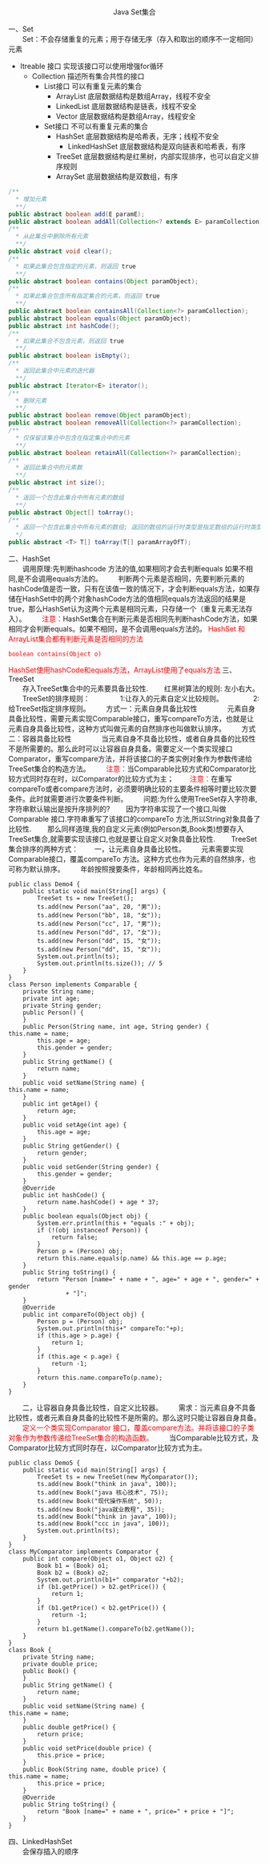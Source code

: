 <center>Java Set集合</center>

一、Set  
&emsp;&emsp;Set：不会存储重复的元素；用于存储无序（存入和取出的顺序不一定相同）元素
+ Itreable 接口 实现该接口可以使用增强for循环
  + Collection 描述所有集合共性的接口
    + List接口 可以有重复元素的集合
      + ArrayList 底层数据结构是数组Array，线程不安全
      + LinkedList 底层数据结构是链表，线程不安全
      + Vector 底层数据结构是数组Array，线程安全
    + Set接口 不可以有重复元素的集合
      + HashSet 底层数据结构是哈希表，无序；线程不安全
        + LinkedHashSet 底层数据结构是双向链表和哈希表，有序
      + TreeSet 底层数据结构是红黑树，内部实现排序，也可以自定义排序规则
      + ArraySet 底层数据结构是双数组，有序

```java
/**
  * 增加元素
  **/
public abstract boolean add(E paramE);
public abstract boolean addAll(Collection<? extends E> paramCollection);
/**
  * 从此集合中删除所有元素
  **/
public abstract void clear();
/**
  * 如果此集合包含指定的元素，则返回 true
  **/
public abstract boolean contains(Object paramObject);
/**
  * 如果此集合包含所有指定集合的元素，则返回 true
  **/
public abstract boolean containsAll(Collection<?> paramCollection);
public abstract boolean equals(Object paramObject);
public abstract int hashCode();
/**
  * 如果此集合不包含元素，则返回 true
  **/
public abstract boolean isEmpty();
/**
  * 返回此集合中元素的迭代器
  **/
public abstract Iterator<E> iterator();
/**
  * 删除元素
  **/
public abstract boolean remove(Object paramObject);
public abstract boolean removeAll(Collection<?> paramCollection);
/**
  * 仅保留该集合中包含在指定集合中的元素
  **/
public abstract boolean retainAll(Collection<?> paramCollection);
/**
  * 返回此集合中的元素数
  **/
public abstract int size();
/**
  * 返回一个包含此集合中所有元素的数组
  **/
public abstract Object[] toArray();
/**
  * 返回一个包含此集合中所有元素的数组; 返回的数组的运行时类型是指定数组的运行时类型
  */
public abstract <T> T[] toArray(T[] paramArrayOfT);
```

二、HashSet  
&emsp;&emsp;调用原理:先判断hashcode 方法的值,如果相同才会去判断equals 如果不相同,是不会调用equals方法的。
&emsp;&emsp;判断两个元素是否相同，先要判断元素的hashCode值是否一致，只有在该值一致的情况下，才会判断equals方法，如果存储在HashSet中的两个对象hashCode方法的值相同equals方法返回的结果是true，那么HashSet认为这两个元素是相同元素，只存储一个（重复元素无法存入）。
<font color=red>&emsp;&emsp;注意：</font>HashSet集合在判断元素是否相同先判断hashCode方法，如果相同才会判断equals。如果不相同，是不会调用equals方法的。
<font color=red>
HashSet 和ArrayList集合都有判断元素是否相同的方法
```
boolean contains(Object o)
```
HashSet使用hashCode和equals方法，ArrayList使用了equals方法
</font>
三、TreeSet  
&emsp;&emsp;存入TreeSet集合中的元素要具备比较性.
&emsp;&emsp;红黑树算法的规则: 左小右大。
&emsp;&emsp;TreeSet的排序规则：
&emsp;&emsp;&emsp;&emsp;1:让存入的元素自定义比较规则。
&emsp;&emsp;&emsp;&emsp;2:给TreeSet指定排序规则。
&emsp;&emsp;方式一：元素自身具备比较性
&emsp;&emsp;&emsp;&emsp;元素自身具备比较性，需要元素实现Comparable接口，重写compareTo方法，也就是让元素自身具备比较性，这种方式叫做元素的自然排序也叫做默认排序。
&emsp;&emsp;方式二：容器具备比较性
&emsp;&emsp;&emsp;&emsp;当元素自身不具备比较性，或者自身具备的比较性不是所需要的。那么此时可以让容器自身具备。需要定义一个类实现接口Comparator，重写compare方法，并将该接口的子类实例对象作为参数传递给TreeSet集合的构造方法。
<font color=red>&emsp;&emsp;注意：</font>当Comparable比较方式和Comparator比较方式同时存在时，以Comparator的比较方式为主；
<font color=red>&emsp;&emsp;注意：</font>在重写compareTo或者compare方法时，必须要明确比较的主要条件相等时要比较次要条件。此时就需要进行次要条件判断。
&emsp;&emsp;问题:为什么使用TreeSet存入字符串,字符串默认输出是按升序排列的?
&emsp;&emsp;因为字符串实现了一个接口,叫做Comparable 接口.字符串重写了该接口的compareTo 方法,所以String对象具备了比较性.
&emsp;&emsp;那么同样道理,我的自定义元素(例如Person类,Book类)想要存入TreeSet集合,就需要实现该接口,也就是要让自定义对象具备比较性.
&emsp;&emsp;TreeSet集合排序的两种方式：
&emsp;&emsp;一，让元素自身具备比较性。
&emsp;&emsp;元素需要实现Comparable接口，覆盖compareTo 方法。这种方式也作为元素的自然排序，也可称为默认排序。
&emsp;&emsp;年龄按照搜要条件，年龄相同再比姓名。
```
public class Demo4 {
    public static void main(String[] args) {
        TreeSet ts = new TreeSet();
        ts.add(new Person("aa", 20, "男"));
        ts.add(new Person("bb", 18, "女"));
        ts.add(new Person("cc", 17, "男"));
        ts.add(new Person("dd", 17, "女"));
        ts.add(new Person("dd", 15, "女"));
        ts.add(new Person("dd", 15, "女"));
        System.out.println(ts);
        System.out.println(ts.size()); // 5
    }
}
class Person implements Comparable {
    private String name;
    private int age;
    private String gender;
    public Person() {
    }
    public Person(String name, int age, String gender) {
this.name = name;
        this.age = age;
        this.gender = gender;
    }
    public String getName() {
        return name;
    }
    public void setName(String name) {
this.name = name;
    }
    public int getAge() {
        return age;
    }
    public void setAge(int age) {
        this.age = age;
    }
    public String getGender() {
        return gender;
    }
    public void setGender(String gender) {
        this.gender = gender;
    }
    @Override
    public int hashCode() {
        return name.hashCode() + age * 37;
    }
    public boolean equals(Object obj) {
        System.err.println(this + "equals :" + obj);
        if (!(obj instanceof Person)) {
            return false;
        }
        Person p = (Person) obj;
        return this.name.equals(p.name) && this.age == p.age;
    }
    public String toString() {
        return "Person [name=" + name + ", age=" + age + ", gender=" + gender
                + "]";
    }
    @Override
    public int compareTo(Object obj) {
        Person p = (Person) obj;
        System.out.println(this+" compareTo:"+p);
        if (this.age > p.age) {
            return 1;
        }
        if (this.age < p.age) {
            return -1;
        }
        return this.name.compareTo(p.name);
    }
}
```
&emsp;&emsp;二，让容器自身具备比较性，自定义比较器。
&emsp;&emsp;需求：当元素自身不具备比较性，或者元素自身具备的比较性不是所需的。那么这时只能让容器自身具备。
<font color=red>&emsp;&emsp;定义一个类实现Comparator 接口，覆盖compare方法。并将该接口的子类对象作为参数传递给TreeSet集合的构造函数。</font>
&emsp;&emsp;当Comparable比较方式，及Comparator比较方式同时存在，以Comparator比较方式为主。
```
public class Demo5 {
    public static void main(String[] args) {
        TreeSet ts = new TreeSet(new MyComparator());
        ts.add(new Book("think in java", 100));
        ts.add(new Book("java 核心技术", 75));
        ts.add(new Book("现代操作系统", 50));
        ts.add(new Book("java就业教程", 35));
        ts.add(new Book("think in java", 100));
        ts.add(new Book("ccc in java", 100));
        System.out.println(ts);
    }
}
class MyComparator implements Comparator {
    public int compare(Object o1, Object o2) {
        Book b1 = (Book) o1;
        Book b2 = (Book) o2;
        System.out.println(b1+" comparator "+b2);
        if (b1.getPrice() > b2.getPrice()) {
            return 1;
        }
        if (b1.getPrice() < b2.getPrice()) {
            return -1;
        }
        return b1.getName().compareTo(b2.getName());
    }
}
class Book {
    private String name;
    private double price;
    public Book() {
    }
    public String getName() {
        return name;
    }
    public void setName(String name) {
this.name = name;
    }
    public double getPrice() {
        return price;
    }
    public void setPrice(double price) {
        this.price = price;
    }
    public Book(String name, double price) {
this.name = name;
        this.price = price;
    }
    @Override
    public String toString() {
        return "Book [name=" + name + ", price=" + price + "]";
    }
}
```
四、LinkedHashSet  
&emsp;&emsp;会保存插入的顺序
